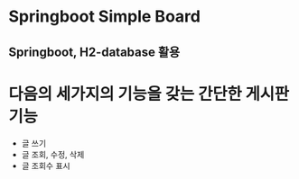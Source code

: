 Springboot Simple Board
=======================
Springboot, H2-database 활용
---------------------------

# 다음의 세가지의 기능을 갖는 간단한 게시판 기능
- 글 쓰기
- 글 조회, 수정, 삭제
- 글 조회수 표시
